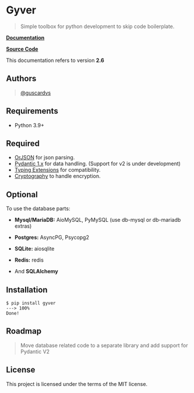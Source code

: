 # Gyver

> Simple toolbox for python development to skip code boilerplate.

[**Documentation**](https://guscardvs.github.io/gyver/)

[**Source Code**](https://github.com/guscardvs/gyver)

This documentation refers to version **2.6**

## Authors

> [@guscardvs](https://github.com/guscardvs)

## Requirements

* Python 3.9+


## Required

* [OrJSON](https://github.com/ijl/orjson) for json parsing.
* [Pydantic 1.x](https://docs.pydantic.dev) for data handling. (Support for v2 is under development)
* [Typing Extensions](https://github.com/python/typing_extensions) for compatibility.
* [Cryptography](https://cryptography.io) to handle encryption.

## Optional

To use the database parts:

* **Mysql/MariaDB:** AioMySQL, PyMySQL (use db-mysql or db-mariadb extras)

* **Postgres:** AsyncPG, Psycopg2

* **SQLite:** aiosqlite

* **Redis:** redis

* And **SQLAlchemy**


## Installation

<!-- termynal -->

```
$ pip install gyver
---> 100%
Done!
```

## Roadmap

> Move database related code to a separate library and add support for Pydantic V2

##  License

This project is licensed under the terms of the MIT license.